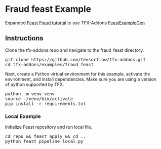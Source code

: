 # Fraud feast Example

Expanded [Feast Fraud tutorial](https://github.com/feast-dev/feast-fraud-tutorial/blob/4acf205dfbb3615d2f3e913adf1c28c5f2655f4c/notebooks/Fraud_Detection_Tutorial.ipynb) to use TFX-Addons [FeastExampleGen](/tfx_addons/feast_examplegen/README.md)

## Instructions

Clone the tfx-addons repo and navigate to the fraud_feast directory.

<pre class="devsite-terminal devsite-click-to-copy">
git clone https://github.com/tensorflow/tfx-addons.git
cd tfx-addons/examples/fraud_feast
</pre>

Next, create a Python virtual environment for this example, activate the
environment, and install dependencies. Make sure you are using a version of
python supported by TFX.

<pre class="devsite-terminal devsite-click-to-copy">
python -m venv venv
source ./venv/bin/activate
pip install -r requirements.txt
</pre>

### Local Example
Initialize Feast repository and run local file.

<pre class="devsite-terminal devsite-click-to-copy">
cd repo && feast apply && cd ..
python feast_pipeline_local.py
</pre>
